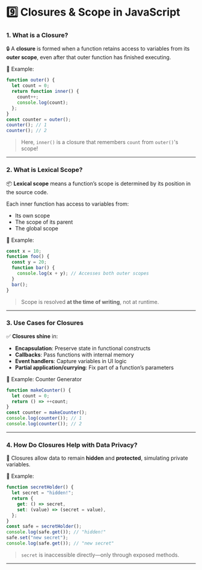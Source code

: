 # 9️⃣ Closures & Scope in JavaScript

### 1. What is a Closure?

🔒 A **closure** is formed when a function retains access to variables from its **outer scope**, even after that outer function has finished executing.

📌 Example:

```javascript
function outer() {
  let count = 0;
  return function inner() {
    count++;
    console.log(count);
  };
}
const counter = outer();
counter(); // 1
counter(); // 2
```

> Here, `inner()` is a closure that remembers `count` from `outer()`'s scope!

---

### 2. What is Lexical Scope?

📦 **Lexical scope** means a function’s scope is determined by its position in the source code.

Each inner function has access to variables from:

- Its own scope
- The scope of its parent
- The global scope

📌 Example:

```javascript
const x = 10;
function foo() {
  const y = 20;
  function bar() {
    console.log(x + y); // Accesses both outer scopes
  }
  bar();
}
```

> Scope is resolved **at the time of writing**, not at runtime.

---

### 3. Use Cases for Closures

✅ **Closures shine** in:

- **Encapsulation**: Preserve state in functional constructs
- **Callbacks**: Pass functions with internal memory
- **Event handlers**: Capture variables in UI logic
- **Partial application/currying**: Fix part of a function’s parameters

📌 Example: Counter Generator

```javascript
function makeCounter() {
  let count = 0;
  return () => ++count;
}
const counter = makeCounter();
console.log(counter()); // 1
console.log(counter()); // 2
```

---

### 4. How Do Closures Help with Data Privacy?

🔐 Closures allow data to remain **hidden** and **protected**, simulating private variables.

📌 Example:

```javascript
function secretHolder() {
  let secret = "hidden!";
  return {
    get: () => secret,
    set: (value) => (secret = value),
  };
}
const safe = secretHolder();
console.log(safe.get()); // "hidden!"
safe.set("new secret");
console.log(safe.get()); // "new secret"
```

> `secret` is inaccessible directly—only through exposed methods.

---

